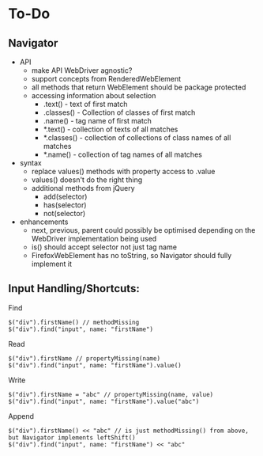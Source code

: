 # To-Do

## Navigator

* API
    * make API WebDriver agnostic?
    * support concepts from RenderedWebElement
    * all methods that return WebElement should be package protected
    * accessing information about selection
        * .text() - text of first match
        * .classes() - Collection<String> of classes of first match
        * .name() - tag name of first match
        * *.text() - collection of texts of all matches
        * *.classes() - collection of collections of class names of all matches
        * *.name() - collection of tag names of all matches
* syntax
    * replace values() methods with property access to .value
    * values() doesn't do the right thing
    * additional methods from jQuery
        * add(selector)
        * has(selector)
        * not(selector)
* enhancements
	* next, previous, parent could possibly be optimised depending on the WebDriver implementation being used
	* is() should accept selector not just tag name
	* FirefoxWebElement has no toString, so Navigator should fully implement it

## Input Handling/Shortcuts:

Find

    $("div").firstName() // methodMissing
    $("div").find("input", name: "firstName")
    
Read

    $("div").firstName // propertyMissing(name)
    $("div").find("input", name: "firstName").value()
    
Write

    $("div").firstName = "abc" // propertyMissing(name, value)
    $("div").find("input", name: "firstName").value("abc")
    
Append

    $("div").firstName() << "abc" // is just methodMissing() from above, but Navigator implements leftShift()
    $("div").find("input", name: "firstName") << "abc"
